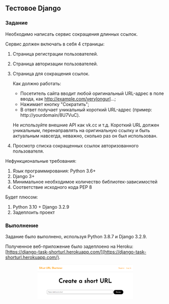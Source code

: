 ## Тестовое Django

### Задание

Необходимо написать сервис сокращения длинных ссылок.

Сервис должен включать в себя 4 страницы:

1. Страница регистрации пользователей.
2. Страница авторизации пользователей.
3. Страница для сокращения ссылок.

   Как должно работать:
     + Посетитель сайта вводит любой оригинальный URL-адрес в поле ввода, как   http://example.com/verylongurl...;
     + Нажимает кнопку "Сократить";
     + В ответ получает уникальный короткий URL-адрес (пример: http://yourdomain/8U7VuC).
   
   Не используйте внешние API как vk.cc и т.д.
   Короткий URL должен уникальным, перенаправлять на оригинальную ссылку и быть актуальным навсегда, неважно, сколько раз он      был использован.
4. Просмотр списка сокращенных ссылок авторизованного пользователя.

Нефункциональные требования:
1. Язык программирования: Python 3.6+
2. Django 3+
3. Минимальное необходимое количество библиотек-зависимостей
4. Соответствие исходного кода PEP 8

Будет плюсом:
1. Python 3.10 + Django 3.2.9
2. Задеплоить проект


### Выполнение

Задание было выполнено, используя Python 3.8.7 и Django 3.2.9.

Полученное веб-приложение было задеплоено на Heroku: [https://django-task-shorturl.herokuapp.com/](https://django-task-shorturl.herokuapp.com/).

<p align="center"><img src="shorturl.png" width="300"></p>
